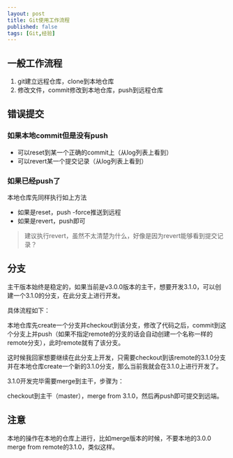 ```yaml
---
layout: post
title: Git使用工作流程
published: false
tags: [Git,经验]
---
```


## 一般工作流程

1. git建立远程仓库，clone到本地仓库
2. 修改文件，commit修改到本地仓库，push到远程仓库

## 错误提交

### 如果本地commit但是没有push

- 可以reset到某一个正确的commit上（从log列表上看到）
- 可以revert某一个提交记录（从log列表上看到）

### 如果已经push了

本地仓库先同样执行如上方法

- 如果是reset，push -force推送到远程
- 如果是revert，push即可

> 建议执行revert，虽然不太清楚为什么，好像是因为revert能够看到提交记录？

## 分支

主干版本始终是稳定的，如果当前是v3.0.0版本的主干，想要开发3.1.0，可以创建一个3.1.0的分支，在此分支上进行开发。

具体流程如下：

本地仓库先create一个分支并checkout到该分支，修改了代码之后，commit到这个分支上并push（如果不指定remote的分支的话会自动创建一个名称一样的remote分支），此时remote就有了该分支。

这时候我回家想要继续在此分支上开发，只需要checkout到该remote的3.1.0分支并在本地仓库create一个新的3.1.0分支，那么当前我就会在3.1.0上进行开发了。

3.1.0开发完毕需要merge到主干，步骤为：

checkout到主干（master），merge from 3.1.0，然后再push即可提交到远端。

## 注意

本地的操作在本地的仓库上进行，比如merge版本的时候，不要本地的3.0.0 merge from remote的3.1.0，类似这样。